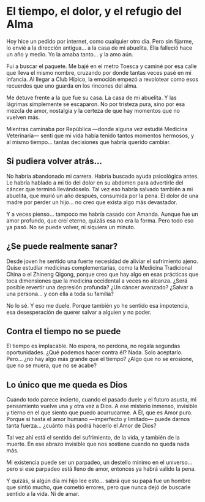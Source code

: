 <h1>El tiempo, el dolor, y el refugio del Alma</h1>

<p>Hoy hice un pedido por internet, como cualquier otro día. Pero sin fijarme, lo envié a la dirección antigua... a la casa de mi abuelita. Ella falleció hace un año y medio. Yo la amaba tanto... y la amo aún.</p>

<p>Fui a buscar el paquete. Me bajé en el metro Toesca y caminé por esa calle que lleva el mismo nombre, cruzando por donde tantas veces pasé en mi infancia. Al llegar a Club Hípico, la emoción empezó a revolotear como esos recuerdos que uno guarda en los rincones del alma.</p>

<p>Me detuve frente a la que fue su casa. La casa de mi abuelita. Y las lágrimas simplemente se escaparon. No por tristeza pura, sino por esa mezcla de amor, nostalgia y la certeza de que hay momentos que no vuelven más.</p>

<p>Mientras caminaba por República —donde alguna vez estudié Medicina Veterinaria— sentí que mi vida había tenido tantos momentos hermosos, y al mismo tiempo... tantas decisiones que habría querido cambiar.</p>

<h2>Si pudiera volver atrás…</h2>

<p>No habría abandonado mi carrera. Habría buscado ayuda psicológica antes. Le habría hablado a mi tío del dolor en su abdomen para advertirle del cáncer que terminó llevándoselo. Tal vez eso habría salvado también a mi abuelita, que murió un año después, consumida por la pena. El dolor de una madre por perder un hijo... no creo que exista algo más devastador.</p>

<p>Y a veces pienso… tampoco me habría casado con Amanda. Aunque fue un amor profundo, que creí eterno, quizás esa no era la forma. Pero todo eso ya pasó. No se puede volver, ni siquiera un minuto.</p>

<h2>¿Se puede realmente sanar?</h2>

<p>Desde joven he sentido una fuerte necesidad de aliviar el sufrimiento ajeno. Quise estudiar medicinas complementarias, como la Medicina Tradicional China o el Zhineng Qigong, porque creo que hay algo en esas prácticas que toca dimensiones que la medicina occidental a veces no alcanza. ¿Será posible revertir una depresión profunda? ¿Un cáncer avanzado? ¿Salvar a una persona... y con ella a toda su familia?</p>

<p>No lo sé. Y eso me duele. Porque también yo he sentido esa impotencia, esa desesperación de querer salvar a alguien y no poder.</p>

<h2>Contra el tiempo no se puede</h2>

<p>El tiempo es implacable. No espera, no perdona, no regala segundas oportunidades. ¿Qué podemos hacer contra él? Nada. Solo aceptarlo. Pero... ¿no hay algo más grande que el tiempo? ¿Algo que no se erosione, que no se muera, que no se acabe?</p>

<h2>Lo único que me queda es Dios</h2>

<p>Cuando todo parece incierto, cuando el pasado duele y el futuro asusta, mi pensamiento vuelve una y otra vez a Dios. A ese misterio inmenso, invisible y tierno en el que siento que puedo acurrucarme. A Él, que es Amor puro. Porque si hasta el amor humano —imperfecto y limitado— puede darnos tanta fuerza... ¿cuánto más podrá hacerlo el Amor de Dios?</p>

<p>Tal vez ahí está el sentido del sufrimiento, de la vida, y también de la muerte. En ese abrazo invisible que nos sostiene cuando no queda nada más.</p>

<p>Mi existencia puede ser un parpadeo, un destello mínimo en el universo… pero si ese parpadeo está lleno de amor, entonces ya habrá valido la pena.</p>

<p>Y quizás, si algún día mi hijo lee esto… sabrá que su papá fue un hombre que sintió mucho, que cometió errores, pero que nunca dejó de buscarle sentido a la vida. Ni de amar.</p>